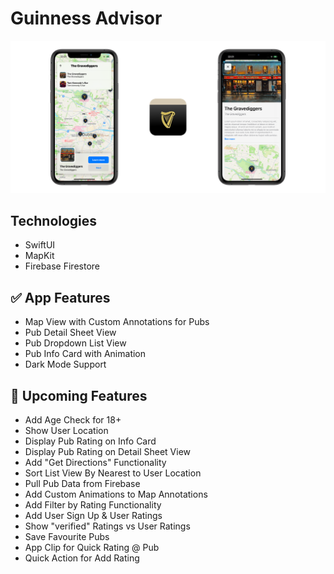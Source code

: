 # Guinness Advisor

![App Screenshots](/screenshots.png)

## Technologies
- SwiftUI
- MapKit
- Firebase Firestore

## :white_check_mark: App Features
- Map View with Custom Annotations for Pubs
- Pub Detail Sheet View
- Pub Dropdown List View
- Pub Info Card with Animation
- Dark Mode Support

## :iphone: Upcoming Features
- Add Age Check for 18+
- Show User Location
- Display Pub Rating on Info Card
- Display Pub Rating on Detail Sheet View
- Add "Get Directions" Functionality
- Sort List View By Nearest to User Location
- Pull Pub Data from Firebase
- Add Custom Animations to Map Annotations
- Add Filter by Rating Functionality
- Add User Sign Up & User Ratings
- Show "verified" Ratings vs User Ratings
- Save Favourite Pubs
- App Clip for Quick Rating @ Pub
- Quick Action for Add Rating

